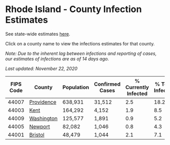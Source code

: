 # Rhode Island - County Infection Estimates

See state-wide estimates [here](/infections/us-ri).

Click on a county name to view the infections estimates for that county.

*Note: Due to the inherent lag between infections and reporting of cases, our estimates of infections are as of 14 days ago.*

*Last updated: November 22, 2020*

|   FIPS Code |                   County |   Population |   Confirmed Cases |   % Currently Infected |   % Total Infected |
|-------------|--------------------------|--------------|-------------------|------------------------|--------------------|
|       44007 | [Providence](providence) |      638,931 |            31,512 |                    2.5 |               18.2 |
|       44003 |             [Kent](kent) |      164,292 |             4,152 |                    1.9 |                8.5 |
|       44009 | [Washington](washington) |      125,577 |             1,891 |                    0.9 |                5.2 |
|       44005 |       [Newport](newport) |       82,082 |             1,046 |                    0.8 |                4.3 |
|       44001 |       [Bristol](bristol) |       48,479 |             1,044 |                    2.1 |                7.1 |